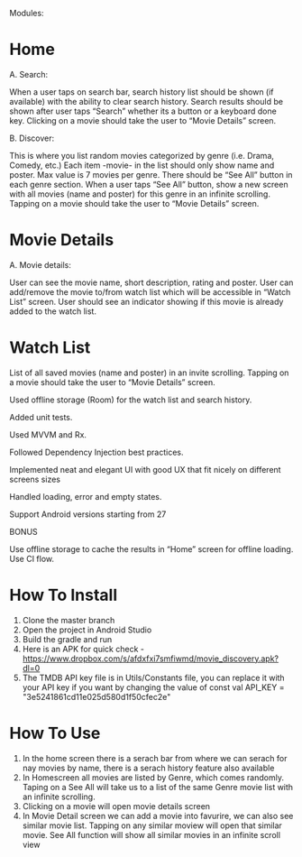 Modules:
# Home

A. Search:


When a user taps on search bar, search history list should be shown (if available) with the ability to clear search history.
Search results should be shown after user taps “Search” whether its a button or a keyboard done key.
Clicking on a movie should take the user to “Movie Details” screen.


B. Discover:


This is where you list random movies categorized by genre (i.e. Drama, Comedy, etc.)
Each item -movie- in the list should only show name and poster.
Max value is 7 movies per genre.
There should be “See All” button in each genre section.
When a user taps “See All” button, show a new screen with all movies (name and poster) for this genre in an infinite scrolling.
Tapping on a movie should take the user to “Movie Details” screen.

# Movie Details

A. Movie details:


User can see the movie name, short description, rating and poster.
User can add/remove the movie to/from watch list which will be accessible in “Watch List” screen.
User should see an indicator showing if this movie is already added to the watch list.

# Watch List

List of all saved movies (name and poster) in an invite scrolling.
Tapping on a movie should take the user to “Movie Details” screen.



 Used offline storage (Room) for the watch list and search history.

 Added unit tests.

 Used MVVM and Rx.

 Followed Dependency Injection best practices.

 Implemented neat and elegant UI with good UX that fit nicely on different screens sizes

 Handled loading, error and empty states.

 Support Android versions starting from 27


BONUS

Use offline storage to cache the results in “Home” screen for offline loading.
Use CI flow.



# How To Install
1. Clone the master branch
2. Open the project in Android Studio
3. Build the gradle and run
4. Here is an APK for quick check - https://www.dropbox.com/s/afdxfxi7smfiwmd/movie_discovery.apk?dl=0
5. The TMDB API key file is in Utils/Constants file, you can replace it with your API key if you want by changing the value of  const val API_KEY = "3e5241861cd11e025d580d1f50cfec2e"


# How To Use
1. In the home screen there is a serach bar from where we can serach for nay movies by name, there is a serach history feature also available
2. In Homescreen all movies are listed by Genre, which comes randomly. Taping on a See All will take us to a list of the same Genre movie list with an infinite scrolling.
3. Clicking on a movie will open movie details screen
4. In Movie Detail screen we can add a movie into favurire, we can also see similar movie list. Tapping on any similar moview will open that similar movie. See All function will show all similar movies in an infinite scroll view
